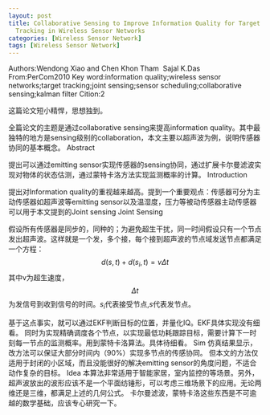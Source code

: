 ```yaml
---
layout: post
title: Collaborative Sensing to Improve Information Quality for Target
  Tracking in Wireless Sensor Networks
categories: [Wireless Sensor Network]
tags: [Wireless Sensor Network]
---
```


Authors:Wendong Xiao and Chen Khon Tham  Sajal K.Das
From:PerCom2010
Key word:information quality;wireless sensor networks;target tracking;joint sensing;sensor scheduling;collaborative sensing;kalman filter
Cition:2

这篇论文短小精悍，思想独到。

全篇论文的主题是通过collaborative sensing来提高information quality。其中最独特的地方是sensing级别的collaboration，本文主要以超声波为例，说明传感器协同的基本概念。
Abstract

提出可以通过emitting sensor实现传感器的sensing协同，通过扩展卡尔曼滤波实现对物体的状态估测，通过蒙特卡洛方法实现监测概率的计算。
Introduction

提出对Information quality的重视越来越高。提到一个重要观点：传感器可分为主动传感器如超声波等emitting sensor以及温湿度，压力等被动传感器主动传感器可以用于本文提到的Joint sensing
Joint Sensing

假设所有传感器是同步的，同种的；为避免超生干扰，同一时间假设只有一个节点发出超声波。这样就是一个发，多个接，每个接到超声波的节点域发送节点都满足一个方程：
$$d(s,t)+d(s_i,t) = v\Delta t$$
其中v为超生速度，$$\Delta t$$为发信号到收到信号的时间。$s_i$代表接受节点,$s$代表发节点。

基于这点事实，就可以通过EKF判断目标的位置，并量化IQ。EKF具体实现没有细看。
同时为实现精确调度各个节点，以实现最低功耗跟踪目标，需要计算下一时刻每一节点的监测概率。用到蒙特卡洛算法。具体待细看。
Sim
仿真结果显示，改方法可以保证大部分时间内（90%）实现多节点的传感协同。
但本文的方法仅适用于封闭的小区域，而且没能很好的解决emitting sensor的角度问题，不适合动作复杂的目标。
Idea
本算法非常适用于智能家居，室内监控的等场景。另外，超声波放出的波形应该不是一个平面纺锤形，可以考虑三维场景下的应用。无论两维还是三维，都满足上述的几何公式。
卡尔曼滤波，蒙特卡洛这些东西是不可逾越的数学基础，应该专心研究一下。
